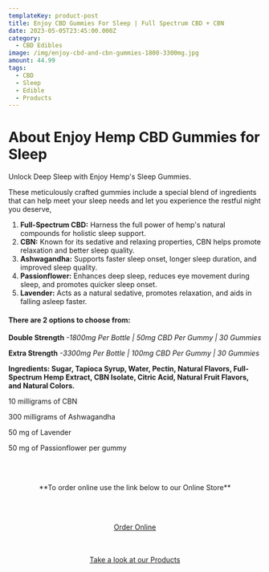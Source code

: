 ```yaml
---
templateKey: product-post
title: Enjoy CBD Gummies For Sleep | Full Spectrum CBD + CBN
date: 2023-05-05T23:45:00.000Z
category:
  - CBD Edibles
image: /img/enjoy-cbd-and-cbn-gummies-1800-3300mg.jpg
amount: 44.99
tags:
  - CBD
  - Sleep
  - Edible
  - Products
---
```

# **About Enjoy Hemp CBD Gummies for Sleep**

Unlock Deep Sleep with Enjoy Hemp's Sleep Gummies.

These meticulously crafted gummies include a special blend of ingredients that can help meet your sleep needs and let you experience the restful night you deserve,

1. **Full-Spectrum CBD:** Harness the full power of hemp's natural compounds for holistic sleep support.
2. **CBN:** Known for its sedative and relaxing properties, CBN helps promote relaxation and better sleep quality.
3. **Ashwagandha:** Supports faster sleep onset, longer sleep duration, and improved sleep quality.
4. **Passionflower:** Enhances deep sleep, reduces eye movement during sleep, and promotes quicker sleep onset.
5. **Lavender:** Acts as a natural sedative, promotes relaxation, and aids in falling asleep faster.

#### There are 2 options to choose from:

**Double Strength** *\-1800mg Per Bottle | 50mg CBD Per Gummy | 30 Gummies*

**Extra Strength** *\-3300mg Per Bottle | 100mg CBD Per Gummy | 30 Gummies*

**Ingredients: Sugar, Tapioca Syrup, Water, Pectin, Natural Flavors, Full-Spectrum Hemp Extract, CBN Isolate, Citric Acid, Natural Fruit Flavors, and Natural Colors.**

10 milligrams of CBN

300 milligrams of Ashwagandha

50 mg of Lavender

50 mg of Passionflower per gummy

<br><br>

<Center>

\*\*To order online use the link below to our Online Store\*\*

<br><br>

<Center><a class="link-view-more-products" target="_blank" href="https://capitalcbd.shop/product/">Order Online</a></

<br><br><br>

<Center><a class="link-view-more-products" target="_blank" href="https://capitalamericanshaman.com/products">Take a look at our Products</a></Center>

<br><br>